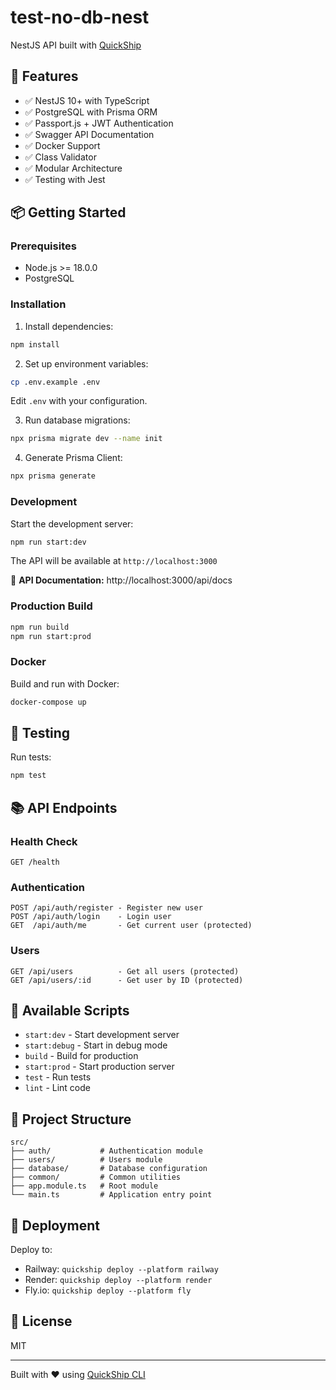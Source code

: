 # test-no-db-nest

NestJS API built with [QuickShip](https://github.com/SeifElkadyy/QuickShip-CLI)

## 🚀 Features

- ✅ NestJS 10+ with TypeScript
- ✅ PostgreSQL with Prisma ORM
- ✅ Passport.js + JWT Authentication
- ✅ Swagger API Documentation
- ✅ Docker Support
- ✅ Class Validator
- ✅ Modular Architecture
- ✅ Testing with Jest

## 📦 Getting Started

### Prerequisites

- Node.js >= 18.0.0
- PostgreSQL

### Installation

1. Install dependencies:

```bash
npm install
```

2. Set up environment variables:

```bash
cp .env.example .env
```

Edit `.env` with your configuration.

3. Run database migrations:

```bash
npx prisma migrate dev --name init
```

4. Generate Prisma Client:

```bash
npx prisma generate
```


### Development

Start the development server:

```bash
npm run start:dev
```

The API will be available at `http://localhost:3000`

📖 **API Documentation:** http://localhost:3000/api/docs


### Production Build

```bash
npm run build
npm run start:prod
```

### Docker

Build and run with Docker:

```bash
docker-compose up
```


## 🧪 Testing

Run tests:

```bash
npm test
```

## 📚 API Endpoints

### Health Check

```
GET /health
```

### Authentication

```
POST /api/auth/register - Register new user
POST /api/auth/login    - Login user
GET  /api/auth/me       - Get current user (protected)
```

### Users

```
GET /api/users          - Get all users (protected)
GET /api/users/:id      - Get user by ID (protected)
```


## 🔧 Available Scripts

- `start:dev` - Start development server
- `start:debug` - Start in debug mode
- `build` - Build for production
- `start:prod` - Start production server
- `test` - Run tests
- `lint` - Lint code

## 📁 Project Structure

```
src/
├── auth/           # Authentication module
├── users/          # Users module
├── database/       # Database configuration
├── common/         # Common utilities
├── app.module.ts   # Root module
└── main.ts         # Application entry point
```

## 🚀 Deployment

Deploy to:
- Railway: `quickship deploy --platform railway`
- Render: `quickship deploy --platform render`
- Fly.io: `quickship deploy --platform fly`

## 📄 License

MIT

---

Built with ❤️ using [QuickShip CLI](https://github.com/SeifElkadyy/QuickShip-CLI)
